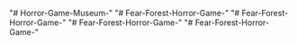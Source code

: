 "# Horror-Game-Museum-" 
"# Fear-Forest-Horror-Game-" 
"# Fear-Forest-Horror-Game-" 
"# Fear-Forest-Horror-Game-" 
"# Fear-Forest-Horror-Game-" 
